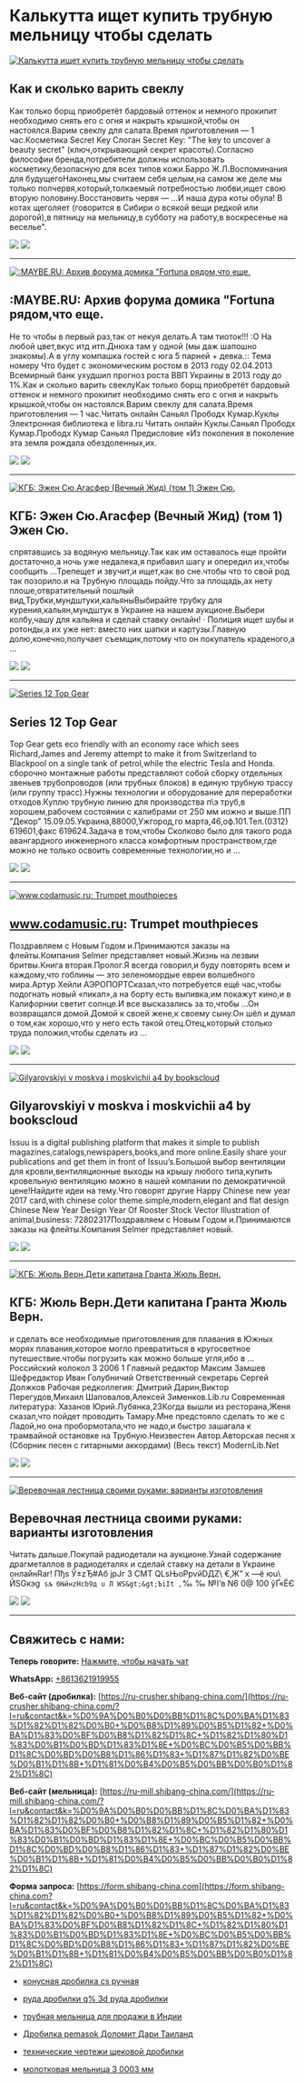 # Калькутта ищет купить трубную мельницу чтобы сделать

<a href="https://swt.shibang-china.com/?l=ru&img&k=%D0%9A%D0%B0%D0%BB%D1%8C%D0%BA%D1%83%D1%82%D1%82%D0%B0+%D0%B8%D1%89%D0%B5%D1%82+%D0%BA%D1%83%D0%BF%D0%B8%D1%82%D1%8C+%D1%82%D1%80%D1%83%D0%B1%D0%BD%D1%83%D1%8E+%D0%BC%D0%B5%D0%BB%D1%8C%D0%BD%D0%B8%D1%86%D1%83+%D1%87%D1%82%D0%BE%D0%B1%D1%8B+%D1%81%D0%B4%D0%B5%D0%BB%D0%B0%D1%82%D1%8C" target="_blank">![Калькутта ищет купить трубную мельницу чтобы сделать](http://static.shibang-china.com/all-800x300/463.jpg)</a>

## Как и сколько варить свеклу
Как только борщ приобретёт бардовый оттенок и немного прокипит необходимо снять его с огня и накрыть крышкой,чтобы он настоялся.Варим свеклу для салата.Время приготовления — 1 час.Косметика Secret Key Слоган Secret Key: &quot;The key to uncover a beauty secret&quot; (ключ,открывающий секрет красоты).Согласно философии бренда,потребители должны использовать косметику,безопасную для всех типов кожи.Барро Ж.Л.Воспоминания для будущегоНаконец,мы считаем себя целым,на самом же деле мы только полчервя,который,толкаемый потребностью любви,ищет свою вторую половину.Восстановить червя — …И наша дура коты обула! В котах щеголяет (говорится в Сибири о всякой вещи редкой или дорогой),в пятницу на мельницу,в субботу на работу,в воскресенье на веселье&quot;.


<a href="https://whatsapp.shibangsoft.com/WhatsApp.php" target="_blank" title="WhatsApp">![](http://static.shibang-china.com/icon/whatsapp.png)</a> <a href="https://swt.shibang-china.com/?l=ru&icon&k=%D0%9A%D0%B0%D0%BB%D1%8C%D0%BA%D1%83%D1%82%D1%82%D0%B0+%D0%B8%D1%89%D0%B5%D1%82+%D0%BA%D1%83%D0%BF%D0%B8%D1%82%D1%8C+%D1%82%D1%80%D1%83%D0%B1%D0%BD%D1%83%D1%8E+%D0%BC%D0%B5%D0%BB%D1%8C%D0%BD%D0%B8%D1%86%D1%83+%D1%87%D1%82%D0%BE%D0%B1%D1%8B+%D1%81%D0%B4%D0%B5%D0%BB%D0%B0%D1%82%D1%8C" target="_blank">![](http://static.shibang-china.com/icon/chat-ru.png)</a>

---

<a href="https://swt.shibang-china.com/?l=ru&img&k=%D0%9A%D0%B0%D0%BB%D1%8C%D0%BA%D1%83%D1%82%D1%82%D0%B0+%D0%B8%D1%89%D0%B5%D1%82+%D0%BA%D1%83%D0%BF%D0%B8%D1%82%D1%8C+%D1%82%D1%80%D1%83%D0%B1%D0%BD%D1%83%D1%8E+%D0%BC%D0%B5%D0%BB%D1%8C%D0%BD%D0%B8%D1%86%D1%83+%D1%87%D1%82%D0%BE%D0%B1%D1%8B+%D1%81%D0%B4%D0%B5%D0%BB%D0%B0%D1%82%D1%8C" target="_blank">![:MAYBE.RU: Архив форума домика &quot;Fortuna рядом,что еще.](http://static.shibang-china.com/all-800x300/512.jpg)</a>

## :MAYBE.RU: Архив форума домика &quot;Fortuna рядом,что еще.
Не то чтобы в первый раз,так от некуя делать.А там тиоток!!! :О На любой цвет,вкус итд итп.Днюха там у одной (мы даж шапошно знакомы).А в углу компашка гостей с юга 5 парней + девка.:: Тема номеру Что будет с экономическим ростом в 2013 году 02.04.2013 Всемирный банк ухудшил прогноз роста ВВП Украины в 2013 году до 1%.Как и сколько варить свеклуКак только борщ приобретёт бардовый оттенок и немного прокипит необходимо снять его с огня и накрыть крышкой,чтобы он настоялся.Варим свеклу для салата.Время приготовления — 1 час.Читать онлайн Саньял Прободх Кумар.Куклы Электронная библиотека e libra.ru Читать онлайн Куклы.Саньял Прободх Кумар.Прободх Кумар Саньял Предисловие &#171;Из поколения в поколение эта земля рождала обездоленных,их.


<a href="https://whatsapp.shibangsoft.com/WhatsApp.php" target="_blank" title="WhatsApp">![](http://static.shibang-china.com/icon/whatsapp.png)</a> <a href="https://swt.shibang-china.com/?l=ru&icon&k=%D0%9A%D0%B0%D0%BB%D1%8C%D0%BA%D1%83%D1%82%D1%82%D0%B0+%D0%B8%D1%89%D0%B5%D1%82+%D0%BA%D1%83%D0%BF%D0%B8%D1%82%D1%8C+%D1%82%D1%80%D1%83%D0%B1%D0%BD%D1%83%D1%8E+%D0%BC%D0%B5%D0%BB%D1%8C%D0%BD%D0%B8%D1%86%D1%83+%D1%87%D1%82%D0%BE%D0%B1%D1%8B+%D1%81%D0%B4%D0%B5%D0%BB%D0%B0%D1%82%D1%8C" target="_blank">![](http://static.shibang-china.com/icon/chat-ru.png)</a>

---

<a href="https://swt.shibang-china.com/?l=ru&img&k=%D0%9A%D0%B0%D0%BB%D1%8C%D0%BA%D1%83%D1%82%D1%82%D0%B0+%D0%B8%D1%89%D0%B5%D1%82+%D0%BA%D1%83%D0%BF%D0%B8%D1%82%D1%8C+%D1%82%D1%80%D1%83%D0%B1%D0%BD%D1%83%D1%8E+%D0%BC%D0%B5%D0%BB%D1%8C%D0%BD%D0%B8%D1%86%D1%83+%D1%87%D1%82%D0%BE%D0%B1%D1%8B+%D1%81%D0%B4%D0%B5%D0%BB%D0%B0%D1%82%D1%8C" target="_blank">![КГБ: Эжен Сю.Агасфер (Вечный Жид) (том 1) Эжен Сю.](http://static.shibang-china.com/all-800x300/1190.jpg)</a>

## КГБ: Эжен Сю.Агасфер (Вечный Жид) (том 1) Эжен Сю.
спрятавшись за водяную мельницу.Так как им оставалось еще пройти достаточно,а ночь уже недалека,я прибавил шагу и опередил их,чтобы сообщить …Трепещет и звучит,и ищет,как во сне.чтобы что то свой род так позорило.и на Трубную площадь пойду.Что за площадь,ах нету плоше,отвратительный пошлый вид,Трубки,мундштуки,кальяныВыбирайте трубку для курения,кальян,мундштук в Украине на нашем аукционе.Выбери колбу,чашу для кальяна и сделай ставку онлайн!&nbsp;&#0183;&#32;Полиция ищет шубы и ротонды,а их уже нет: вместо них шапки и картузы.Главную долю,конечно,получает съемщик,потому что он покупатель краденого,а …


<a href="https://whatsapp.shibangsoft.com/WhatsApp.php" target="_blank" title="WhatsApp">![](http://static.shibang-china.com/icon/whatsapp.png)</a> <a href="https://swt.shibang-china.com/?l=ru&icon&k=%D0%9A%D0%B0%D0%BB%D1%8C%D0%BA%D1%83%D1%82%D1%82%D0%B0+%D0%B8%D1%89%D0%B5%D1%82+%D0%BA%D1%83%D0%BF%D0%B8%D1%82%D1%8C+%D1%82%D1%80%D1%83%D0%B1%D0%BD%D1%83%D1%8E+%D0%BC%D0%B5%D0%BB%D1%8C%D0%BD%D0%B8%D1%86%D1%83+%D1%87%D1%82%D0%BE%D0%B1%D1%8B+%D1%81%D0%B4%D0%B5%D0%BB%D0%B0%D1%82%D1%8C" target="_blank">![](http://static.shibang-china.com/icon/chat-ru.png)</a>

---

<a href="https://swt.shibang-china.com/?l=ru&img&k=%D0%9A%D0%B0%D0%BB%D1%8C%D0%BA%D1%83%D1%82%D1%82%D0%B0+%D0%B8%D1%89%D0%B5%D1%82+%D0%BA%D1%83%D0%BF%D0%B8%D1%82%D1%8C+%D1%82%D1%80%D1%83%D0%B1%D0%BD%D1%83%D1%8E+%D0%BC%D0%B5%D0%BB%D1%8C%D0%BD%D0%B8%D1%86%D1%83+%D1%87%D1%82%D0%BE%D0%B1%D1%8B+%D1%81%D0%B4%D0%B5%D0%BB%D0%B0%D1%82%D1%8C" target="_blank">![Series 12 Top Gear](http://static.shibang-china.com/all-800x300/962.jpg)</a>

## Series 12 Top Gear
Top Gear gets eco friendly with an economy race which sees Richard,James and Jeremy attempt to make it from Switzerland to Blackpool on a single tank of petrol,while the electric Tesla and Honda. сборочно монтажные работы представляют собой сборку отдельных звеньев трубопроводов (или трубных блоков) в единую трубную трассу (или группу трасс).Нужны технологии и оборудование для переработки отходов.Куплю трубную линию для производства п\э труб,в хорошем,рабочем состоянии с калибрами от 250 мм иожно и выше.ПП &quot;Декор&quot; 15.09.05.Украина,88000,Ужгород,го марта,46,оф.101.Тел.(0312) 619601,факс 619624.Задача в том,чтобы Сколково было для такого рода авангардного инженерного класса комфортным пространством,где можно не только освоить современные технологии,но и …


<a href="https://whatsapp.shibangsoft.com/WhatsApp.php" target="_blank" title="WhatsApp">![](http://static.shibang-china.com/icon/whatsapp.png)</a> <a href="https://swt.shibang-china.com/?l=ru&icon&k=%D0%9A%D0%B0%D0%BB%D1%8C%D0%BA%D1%83%D1%82%D1%82%D0%B0+%D0%B8%D1%89%D0%B5%D1%82+%D0%BA%D1%83%D0%BF%D0%B8%D1%82%D1%8C+%D1%82%D1%80%D1%83%D0%B1%D0%BD%D1%83%D1%8E+%D0%BC%D0%B5%D0%BB%D1%8C%D0%BD%D0%B8%D1%86%D1%83+%D1%87%D1%82%D0%BE%D0%B1%D1%8B+%D1%81%D0%B4%D0%B5%D0%BB%D0%B0%D1%82%D1%8C" target="_blank">![](http://static.shibang-china.com/icon/chat-ru.png)</a>

---

<a href="https://swt.shibang-china.com/?l=ru&img&k=%D0%9A%D0%B0%D0%BB%D1%8C%D0%BA%D1%83%D1%82%D1%82%D0%B0+%D0%B8%D1%89%D0%B5%D1%82+%D0%BA%D1%83%D0%BF%D0%B8%D1%82%D1%8C+%D1%82%D1%80%D1%83%D0%B1%D0%BD%D1%83%D1%8E+%D0%BC%D0%B5%D0%BB%D1%8C%D0%BD%D0%B8%D1%86%D1%83+%D1%87%D1%82%D0%BE%D0%B1%D1%8B+%D1%81%D0%B4%D0%B5%D0%BB%D0%B0%D1%82%D1%8C" target="_blank">![www.codamusic.ru: Trumpet mouthpieces](http://static.shibang-china.com/all-800x300/1257.jpg)</a>

## www.codamusic.ru: Trumpet mouthpieces
Поздравляем с Новым Годом и.Принимаются заказы на флейты.Компания Selmer представляет новый.Жизнь на лезвии бритвы.Книга вторая.Пролог.Я всегда говорил,и буду повторять всем и каждому,что гоблины — это зеленомордые евреи волшебного мира.Артур Хейли АЭРОПОРТСказал,что потребуется ещё час,чтобы подогнать новый &#171;пикап&#187;,а на борту есть выпивка,им покажут кино,и в Калифорнии светит солнце.И все высказались за то,чтобы …Он возвращался домой.Домой к своей жене,к своему сыну.Он шёл и думал о том,как хорошо,что у него есть такой отец.Отец,который столько труда положил,чтобы сделать из …


<a href="https://whatsapp.shibangsoft.com/WhatsApp.php" target="_blank" title="WhatsApp">![](http://static.shibang-china.com/icon/whatsapp.png)</a> <a href="https://swt.shibang-china.com/?l=ru&icon&k=%D0%9A%D0%B0%D0%BB%D1%8C%D0%BA%D1%83%D1%82%D1%82%D0%B0+%D0%B8%D1%89%D0%B5%D1%82+%D0%BA%D1%83%D0%BF%D0%B8%D1%82%D1%8C+%D1%82%D1%80%D1%83%D0%B1%D0%BD%D1%83%D1%8E+%D0%BC%D0%B5%D0%BB%D1%8C%D0%BD%D0%B8%D1%86%D1%83+%D1%87%D1%82%D0%BE%D0%B1%D1%8B+%D1%81%D0%B4%D0%B5%D0%BB%D0%B0%D1%82%D1%8C" target="_blank">![](http://static.shibang-china.com/icon/chat-ru.png)</a>

---

<a href="https://swt.shibang-china.com/?l=ru&img&k=%D0%9A%D0%B0%D0%BB%D1%8C%D0%BA%D1%83%D1%82%D1%82%D0%B0+%D0%B8%D1%89%D0%B5%D1%82+%D0%BA%D1%83%D0%BF%D0%B8%D1%82%D1%8C+%D1%82%D1%80%D1%83%D0%B1%D0%BD%D1%83%D1%8E+%D0%BC%D0%B5%D0%BB%D1%8C%D0%BD%D0%B8%D1%86%D1%83+%D1%87%D1%82%D0%BE%D0%B1%D1%8B+%D1%81%D0%B4%D0%B5%D0%BB%D0%B0%D1%82%D1%8C" target="_blank">![Gilyarovskiyi v moskva i moskvichii a4 by bookscloud](http://static.shibang-china.com/all-800x300/1111.jpg)</a>

## Gilyarovskiyi v moskva i moskvichii a4 by bookscloud
Issuu is a digital publishing platform that makes it simple to publish magazines,catalogs,newspapers,books,and more online.Easily share your publications and get them in front of Issuu’s.Большой выбор вентиляции для кровли,вентиляционные выходы на крышу любого типа,купить кровельную вентиляцию можно в нашей компании по демократичной цене!Найдите идеи на тему.Что говорят другие Happy Chinese new year 2017 card,with chinese color theme.simple,modern,elegant and flat design Chinese New Year Design Year Of Rooster Stock Vector Illustration of animal,business: 72802317Поздравляем с Новым Годом и.Принимаются заказы на флейты.Компания Selmer представляет новый.


<a href="https://whatsapp.shibangsoft.com/WhatsApp.php" target="_blank" title="WhatsApp">![](http://static.shibang-china.com/icon/whatsapp.png)</a> <a href="https://swt.shibang-china.com/?l=ru&icon&k=%D0%9A%D0%B0%D0%BB%D1%8C%D0%BA%D1%83%D1%82%D1%82%D0%B0+%D0%B8%D1%89%D0%B5%D1%82+%D0%BA%D1%83%D0%BF%D0%B8%D1%82%D1%8C+%D1%82%D1%80%D1%83%D0%B1%D0%BD%D1%83%D1%8E+%D0%BC%D0%B5%D0%BB%D1%8C%D0%BD%D0%B8%D1%86%D1%83+%D1%87%D1%82%D0%BE%D0%B1%D1%8B+%D1%81%D0%B4%D0%B5%D0%BB%D0%B0%D1%82%D1%8C" target="_blank">![](http://static.shibang-china.com/icon/chat-ru.png)</a>

---

<a href="https://swt.shibang-china.com/?l=ru&img&k=%D0%9A%D0%B0%D0%BB%D1%8C%D0%BA%D1%83%D1%82%D1%82%D0%B0+%D0%B8%D1%89%D0%B5%D1%82+%D0%BA%D1%83%D0%BF%D0%B8%D1%82%D1%8C+%D1%82%D1%80%D1%83%D0%B1%D0%BD%D1%83%D1%8E+%D0%BC%D0%B5%D0%BB%D1%8C%D0%BD%D0%B8%D1%86%D1%83+%D1%87%D1%82%D0%BE%D0%B1%D1%8B+%D1%81%D0%B4%D0%B5%D0%BB%D0%B0%D1%82%D1%8C" target="_blank">![КГБ: Жюль Верн.Дети капитана Гранта Жюль Верн.](http://static.shibang-china.com/all-800x300/1418.jpg)</a>

## КГБ: Жюль Верн.Дети капитана Гранта Жюль Верн.
и сделать все необходимые приготовления для плавания в Южных морях плавания,которое могло превратиться в кругосветное путешествие.чтобы погрузить как можно больше угля,ибо в …Российский колокол 3 2006 1 Главный редактор Максим Замшев Шефредактор Иван Голубничий Ответственный секретарь Сергей Должков Рабочая редколлегия: Дмитрий Дарин,Виктор Перегудов,Михаил Шаповалов,Алексей Зименков.Lib.ru Современная литература: Хазанов Юрий.Лубянка,23Когда вышли из ресторана,Женя сказал,что пойдет проводить Тамару.Мне предстояло сделать то же с Ладой,но она пробормотала,что не надо,и быстро зашагала к трамвайной остановке на Трубную.Неизвестен Автор.Авторская песня х (Сборник песен с гитарными аккордами) (Весь текст) ModernLib.Net


<a href="https://whatsapp.shibangsoft.com/WhatsApp.php" target="_blank" title="WhatsApp">![](http://static.shibang-china.com/icon/whatsapp.png)</a> <a href="https://swt.shibang-china.com/?l=ru&icon&k=%D0%9A%D0%B0%D0%BB%D1%8C%D0%BA%D1%83%D1%82%D1%82%D0%B0+%D0%B8%D1%89%D0%B5%D1%82+%D0%BA%D1%83%D0%BF%D0%B8%D1%82%D1%8C+%D1%82%D1%80%D1%83%D0%B1%D0%BD%D1%83%D1%8E+%D0%BC%D0%B5%D0%BB%D1%8C%D0%BD%D0%B8%D1%86%D1%83+%D1%87%D1%82%D0%BE%D0%B1%D1%8B+%D1%81%D0%B4%D0%B5%D0%BB%D0%B0%D1%82%D1%8C" target="_blank">![](http://static.shibang-china.com/icon/chat-ru.png)</a>

---

<a href="https://swt.shibang-china.com/?l=ru&img&k=%D0%9A%D0%B0%D0%BB%D1%8C%D0%BA%D1%83%D1%82%D1%82%D0%B0+%D0%B8%D1%89%D0%B5%D1%82+%D0%BA%D1%83%D0%BF%D0%B8%D1%82%D1%8C+%D1%82%D1%80%D1%83%D0%B1%D0%BD%D1%83%D1%8E+%D0%BC%D0%B5%D0%BB%D1%8C%D0%BD%D0%B8%D1%86%D1%83+%D1%87%D1%82%D0%BE%D0%B1%D1%8B+%D1%81%D0%B4%D0%B5%D0%BB%D0%B0%D1%82%D1%8C" target="_blank">![Веревочная лестница своими руками: варианты изготовления](http://static.shibang-china.com/all-800x300/1400.jpg)</a>

## Веревочная лестница своими руками: варианты изготовления
Читать дальше.Покупай радиодетали на аукционе.Узнай содержание драгметаллов в радиодеталях и сделай ставку на детали в Украине онлайнRar! Пђs Ў&#177;zЂ#Aб јpJг 3 CMT QLѕЊоPpvйDДZ\ €‚Ж” х —ё юu\ ЙЅG&#173;кэg` sљ бЊйнzHcb9д u Л WS&gt;&gt;ЪiIt ‚`‰ ‰ №І‘в N6 0@ 100 ўҐ&#171;ЁЄ

<a href="https://whatsapp.shibangsoft.com/WhatsApp.php" target="_blank" title="WhatsApp">![](http://static.shibang-china.com/icon/whatsapp.png)</a> <a href="https://swt.shibang-china.com/?l=ru&icon&k=%D0%9A%D0%B0%D0%BB%D1%8C%D0%BA%D1%83%D1%82%D1%82%D0%B0+%D0%B8%D1%89%D0%B5%D1%82+%D0%BA%D1%83%D0%BF%D0%B8%D1%82%D1%8C+%D1%82%D1%80%D1%83%D0%B1%D0%BD%D1%83%D1%8E+%D0%BC%D0%B5%D0%BB%D1%8C%D0%BD%D0%B8%D1%86%D1%83+%D1%87%D1%82%D0%BE%D0%B1%D1%8B+%D1%81%D0%B4%D0%B5%D0%BB%D0%B0%D1%82%D1%8C" target="_blank">![](http://static.shibang-china.com/icon/chat-ru.png)</a>

---
## Свяжитесь с нами:

**Теперь говорите:** [Нажмите, чтобы начать чат](https://swt.shibang-china.com?l=ru&contact&k=%D0%9A%D0%B0%D0%BB%D1%8C%D0%BA%D1%83%D1%82%D1%82%D0%B0+%D0%B8%D1%89%D0%B5%D1%82+%D0%BA%D1%83%D0%BF%D0%B8%D1%82%D1%8C+%D1%82%D1%80%D1%83%D0%B1%D0%BD%D1%83%D1%8E+%D0%BC%D0%B5%D0%BB%D1%8C%D0%BD%D0%B8%D1%86%D1%83+%D1%87%D1%82%D0%BE%D0%B1%D1%8B+%D1%81%D0%B4%D0%B5%D0%BB%D0%B0%D1%82%D1%8C)

**WhatsApp:**  [+8613621919955](https://whatsapp.shibangsoft.com/WhatsApp.php)

**Веб-сайт (дробилка):** [https://ru-crusher.shibang-china.com/](https://ru-crusher.shibang-china.com/?l=ru&contact&k=%D0%9A%D0%B0%D0%BB%D1%8C%D0%BA%D1%83%D1%82%D1%82%D0%B0+%D0%B8%D1%89%D0%B5%D1%82+%D0%BA%D1%83%D0%BF%D0%B8%D1%82%D1%8C+%D1%82%D1%80%D1%83%D0%B1%D0%BD%D1%83%D1%8E+%D0%BC%D0%B5%D0%BB%D1%8C%D0%BD%D0%B8%D1%86%D1%83+%D1%87%D1%82%D0%BE%D0%B1%D1%8B+%D1%81%D0%B4%D0%B5%D0%BB%D0%B0%D1%82%D1%8C)

**Веб-сайт (мельница):** [https://ru-mill.shibang-china.com/](https://ru-mill.shibang-china.com/?l=ru&contact&k=%D0%9A%D0%B0%D0%BB%D1%8C%D0%BA%D1%83%D1%82%D1%82%D0%B0+%D0%B8%D1%89%D0%B5%D1%82+%D0%BA%D1%83%D0%BF%D0%B8%D1%82%D1%8C+%D1%82%D1%80%D1%83%D0%B1%D0%BD%D1%83%D1%8E+%D0%BC%D0%B5%D0%BB%D1%8C%D0%BD%D0%B8%D1%86%D1%83+%D1%87%D1%82%D0%BE%D0%B1%D1%8B+%D1%81%D0%B4%D0%B5%D0%BB%D0%B0%D1%82%D1%8C)

**Форма запроса:** [https://form.shibang-china.com](https://form.shibang-china.com?l=ru&contact&k=%D0%9A%D0%B0%D0%BB%D1%8C%D0%BA%D1%83%D1%82%D1%82%D0%B0+%D0%B8%D1%89%D0%B5%D1%82+%D0%BA%D1%83%D0%BF%D0%B8%D1%82%D1%8C+%D1%82%D1%80%D1%83%D0%B1%D0%BD%D1%83%D1%8E+%D0%BC%D0%B5%D0%BB%D1%8C%D0%BD%D0%B8%D1%86%D1%83+%D1%87%D1%82%D0%BE%D0%B1%D1%8B+%D1%81%D0%B4%D0%B5%D0%BB%D0%B0%D1%82%D1%8C)

* [конусная дробилка cs ручная](../121/%D0%BA%D0%BE%D0%BD%D1%83%D1%81%D0%BD%D0%B0%D1%8F%20%D0%B4%D1%80%D0%BE%D0%B1%D0%B8%D0%BB%D0%BA%D0%B0%20cs%20%D1%80%D1%83%D1%87%D0%BD%D0%B0%D1%8F.md)

* [руда дробилки q% 3d руда дробилки](../122/%D1%80%D1%83%D0%B4%D0%B0%20%D0%B4%D1%80%D0%BE%D0%B1%D0%B8%D0%BB%D0%BA%D0%B8%20q%25%203d%20%D1%80%D1%83%D0%B4%D0%B0%20%D0%B4%D1%80%D0%BE%D0%B1%D0%B8%D0%BB%D0%BA%D0%B8.md)

* [трубная мельница для продажи в Индии](../123/%D1%82%D1%80%D1%83%D0%B1%D0%BD%D0%B0%D1%8F%20%D0%BC%D0%B5%D0%BB%D1%8C%D0%BD%D0%B8%D1%86%D0%B0%20%D0%B4%D0%BB%D1%8F%20%D0%BF%D1%80%D0%BE%D0%B4%D0%B0%D0%B6%D0%B8%20%D0%B2%20%D0%98%D0%BD%D0%B4%D0%B8%D0%B8.md)

* [Дробилка pemasok Доломит Дари Таиланд](../122/%D0%94%D1%80%D0%BE%D0%B1%D0%B8%D0%BB%D0%BA%D0%B0%20pemasok%20%D0%94%D0%BE%D0%BB%D0%BE%D0%BC%D0%B8%D1%82%20%D0%94%D0%B0%D1%80%D0%B8%20%D0%A2%D0%B0%D0%B8%D0%BB%D0%B0%D0%BD%D0%B4.md)

* [технические чертежи щековой дробилки](../122/%D1%82%D0%B5%D1%85%D0%BD%D0%B8%D1%87%D0%B5%D1%81%D0%BA%D0%B8%D0%B5%20%D1%87%D0%B5%D1%80%D1%82%D0%B5%D0%B6%D0%B8%20%D1%89%D0%B5%D0%BA%D0%BE%D0%B2%D0%BE%D0%B9%20%D0%B4%D1%80%D0%BE%D0%B1%D0%B8%D0%BB%D0%BA%D0%B8.md)

* [молотковая мельница 3 0003 мм](../125/%D0%BC%D0%BE%D0%BB%D0%BE%D1%82%D0%BA%D0%BE%D0%B2%D0%B0%D1%8F%20%D0%BC%D0%B5%D0%BB%D1%8C%D0%BD%D0%B8%D1%86%D0%B0%203%200003%20%D0%BC%D0%BC.md)